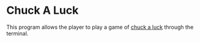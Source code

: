 # Chuck A Luck

This program allows the player to play a game of [chuck a luck](https://en.wikipedia.org/wiki/Chuck-a-luck) through the terminal.
